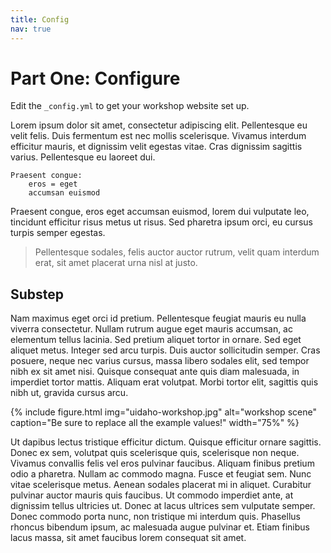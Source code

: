 ```yaml
---
title: Config
nav: true
---
```


# Part One: Configure

Edit the `_config.yml` to get your workshop website set up.

Lorem ipsum dolor sit amet, consectetur adipiscing elit. 
Pellentesque eu velit felis. 
Duis fermentum est nec mollis scelerisque. Vivamus interdum efficitur mauris, et dignissim velit egestas vitae. 
Cras dignissim sagittis varius. Pellentesque eu laoreet dui.

```
Praesent congue:
    eros = eget
    accumsan euismod
```

Praesent congue, eros eget accumsan euismod, lorem dui vulputate leo, tincidunt efficitur risus metus ut risus. 
Sed pharetra ipsum orci, eu cursus turpis semper egestas. 

> Pellentesque sodales, felis auctor auctor rutrum, velit quam interdum erat, sit amet placerat urna nisl at justo.

## Substep

Nam maximus eget orci id pretium. Pellentesque feugiat mauris eu nulla viverra consectetur. Nullam rutrum augue eget mauris accumsan, ac elementum tellus lacinia. Sed pretium aliquet tortor in ornare. Sed eget aliquet metus. Integer sed arcu turpis. Duis auctor sollicitudin semper. Cras posuere, neque nec varius cursus, massa libero sodales elit, sed tempor nibh ex sit amet nisi. Quisque consequat ante quis diam malesuada, in imperdiet tortor mattis. Aliquam erat volutpat. Morbi tortor elit, sagittis quis nibh ut, gravida cursus arcu.

{% include figure.html img="uidaho-workshop.jpg" alt="workshop scene" caption="Be sure to replace all the example values!" width="75%" %}

Ut dapibus lectus tristique efficitur dictum. Quisque efficitur ornare sagittis. Donec ex sem, volutpat quis scelerisque quis, scelerisque non neque. Vivamus convallis felis vel eros pulvinar faucibus. Aliquam finibus pretium odio a pharetra. Nullam ac commodo magna. Fusce et feugiat sem. Nunc vitae scelerisque metus. Aenean sodales placerat mi in aliquet. Curabitur pulvinar auctor mauris quis faucibus. Ut commodo imperdiet ante, at dignissim tellus ultricies ut. Donec at lacus ultrices sem vulputate semper. Donec commodo porta nunc, non tristique mi interdum quis. Phasellus rhoncus bibendum ipsum, ac malesuada augue pulvinar et. Etiam finibus lacus massa, sit amet faucibus lorem consequat sit amet. 
